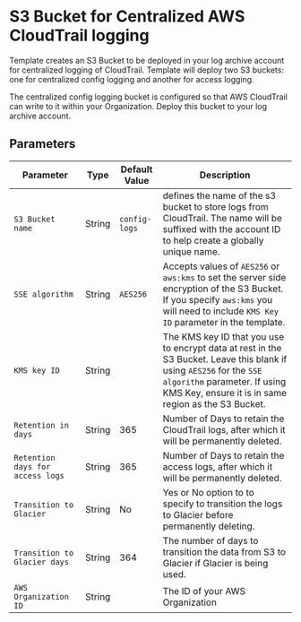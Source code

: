 # S3 Bucket for Centralized AWS CloudTrail logging

Template creates an S3 Bucket to be deployed in your log archive account for centralized logging of CloudTrail. Template will deploy two S3 buckets: one for centralized config logging and another for access logging.

The centralized config logging bucket is configured so that AWS CloudTrail can write to it within your Organization. Deploy this bucket to your log archive account.

## Parameters

| Parameter | Type | Default Value | Description |
| --------- | ---- | ------------- | ----------- |
| `S3 Bucket name` | String | `config-logs` | defines the name of the s3 bucket to store logs from CloudTrail. The name will be suffixed with the account ID to help create a globally unique name. |
| `SSE algorithm` | String |  `AES256` | Accepts values of `AES256` or `aws:kms` to set the server side encryption of the S3 Bucket. If you specify `aws:kms` you will need to include  `KMS Key ID` parameter in the template. |
| `KMS key ID` | String |  | The KMS key ID that you use to encrypt data at rest in the S3 Bucket. Leave this blank if using `AES256` for the `SSE algorithm` parameter. If using KMS Key, ensure it is in same region as the S3 Bucket. |
| `Retention in days` | String | 365  | Number of Days to retain the CloudTrail logs, after which it will be permanently deleted. |
| `Retention days for access logs` | String | 365 | Number of Days to retain the access logs, after which it will be permanently deleted. |
| `Transition to Glacier` | String | No | Yes or No option to to specify to transition the logs to Glacier before permanently deleting. |
| `Transition to Glacier days` | String | 364 | The number of days to transition the data from S3 to Glacier if Glacier is being used. |
| `AWS Organization ID` | String | | The ID of your AWS Organization |
